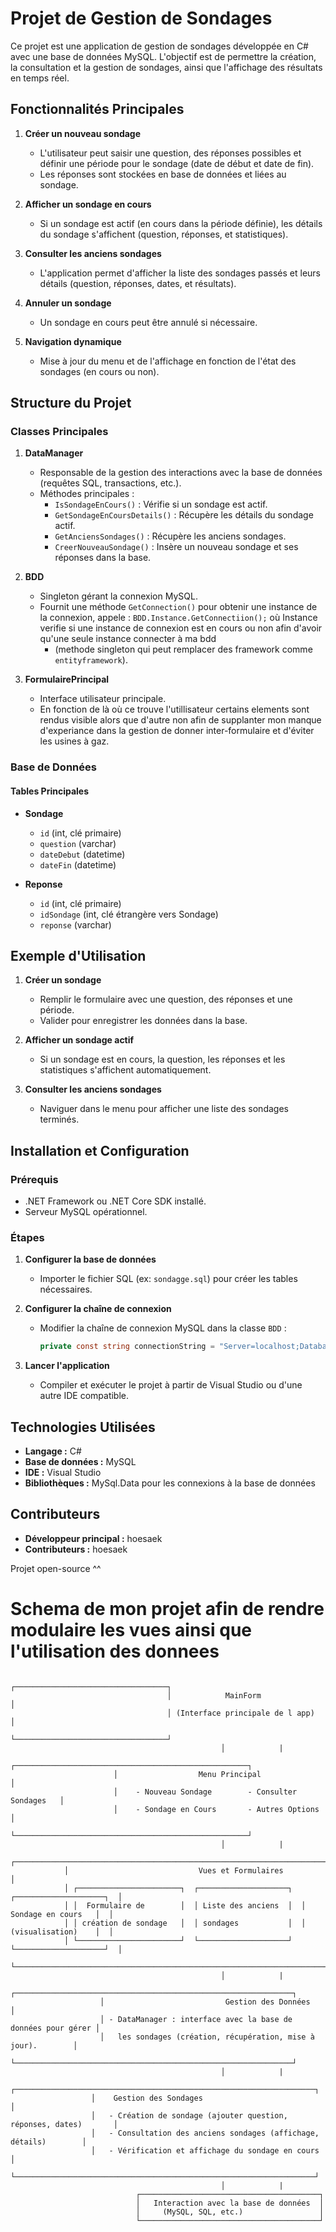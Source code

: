 # Projet de Gestion de Sondages

Ce projet est une application de gestion de sondages développée en C# avec une base de données MySQL. L'objectif est de permettre la création, la consultation et la gestion de sondages, ainsi que l'affichage des résultats en temps réel.

## Fonctionnalités Principales

1. **Créer un nouveau sondage**  
   - L'utilisateur peut saisir une question, des réponses possibles et définir une période pour le sondage (date de début et date de fin).
   - Les réponses sont stockées en base de données et liées au sondage.

2. **Afficher un sondage en cours**  
   - Si un sondage est actif (en cours dans la période définie), les détails du sondage s'affichent (question, réponses, et statistiques).

3. **Consulter les anciens sondages**  
   - L'application permet d'afficher la liste des sondages passés et leurs détails (question, réponses, dates, et résultats).

4. **Annuler un sondage**  
   - Un sondage en cours peut être annulé si nécessaire.

5. **Navigation dynamique**  
   - Mise à jour du menu et de l'affichage en fonction de l'état des sondages (en cours ou non).

## Structure du Projet

### Classes Principales

1. **DataManager**
   - Responsable de la gestion des interactions avec la base de données (requêtes SQL, transactions, etc.).
   - Méthodes principales :
     - `IsSondageEnCours()` : Vérifie si un sondage est actif.
     - `GetSondageEnCoursDetails()` : Récupère les détails du sondage actif.
     - `GetAnciensSondages()` : Récupère les anciens sondages.
     - `CreerNouveauSondage()` : Insère un nouveau sondage et ses réponses dans la base.

2. **BDD**
   - Singleton gérant la connexion MySQL.
   - Fournit une méthode `GetConnection()` pour obtenir une instance de la connexion, appele : `BDD.Instance.GetConnectiion();` où Instance verifie si une instance de connexion est en cours ou non afin d'avoir qu'une seule instance connecter à ma bdd
     -  (methode singleton qui peut remplacer des framework comme `entityframework`).

3. **FormulairePrincipal**
   - Interface utilisateur principale.
   - En fonction de là où ce trouve l'utillisateur certains elements sont rendus visible alors que d'autre non afin de supplanter mon manque d'experiance dans la gestion de donner inter-formulaire et d'éviter les usines à gaz.

### Base de Données

#### Tables Principales

- **Sondage**
  - `id` (int, clé primaire)
  - `question` (varchar)
  - `dateDebut` (datetime)
  - `dateFin` (datetime)

- **Reponse**
  - `id` (int, clé primaire)
  - `idSondage` (int, clé étrangère vers Sondage)
  - `reponse` (varchar)

## Exemple d'Utilisation

1. **Créer un sondage**
   - Remplir le formulaire avec une question, des réponses et une période.
   - Valider pour enregistrer les données dans la base.

2. **Afficher un sondage actif**
   - Si un sondage est en cours, la question, les réponses et les statistiques s'affichent automatiquement.

3. **Consulter les anciens sondages**
   - Naviguer dans le menu pour afficher une liste des sondages terminés.

## Installation et Configuration

### Prérequis

- .NET Framework ou .NET Core SDK installé.
- Serveur MySQL opérationnel.

### Étapes

1. **Configurer la base de données**
   - Importer le fichier SQL (ex: `sondagge.sql`) pour créer les tables nécessaires.

2. **Configurer la chaîne de connexion**
   - Modifier la chaîne de connexion MySQL dans la classe `BDD` :
     ```csharp
     private const string connectionString = "Server=localhost;Database=sondages;Uid=csharp;Pwd=********;";
     ```

3. **Lancer l'application**
   - Compiler et exécuter le projet à partir de Visual Studio ou d'une autre IDE compatible.

## Technologies Utilisées

- **Langage :** C#
- **Base de données :** MySQL
- **IDE :** Visual Studio
- **Bibliothèques :** MySql.Data pour les connexions à la base de données

## Contributeurs

- **Développeur principal :** hoesaek
- **Contributeurs :** hoesaek

Projet open-source ^^

# Schema de mon projet afin de rendre modulaire les vues ainsi que l'utilisation des donnees

                                       ┌──────────────────────────────────┐
                                       │            MainForm              │
                                       │ (Interface principale de l app)  │
                                       └──────────────────────────────────┘
                                                   │            |
                           ┌────────────────────────────────────────────────────┐
                           │                  Menu Principal                    │
                           │    - Nouveau Sondage        - Consulter Sondages   │
                           │    - Sondage en Cours       - Autres Options       │
                           └────────────────────────────────────────────────────┘
                                                   │            |
                ┌────────────────────────────────────────────────────────────────────────────┐
                │                             Vues et Formulaires                            │
                │ ┌───────────────────────┐  ┌────────────────────┐  ┌────────────────────┐  │
                │ │  Formulaire de        │  │ Liste des anciens  │  │ Sondage en cours   │  │
                │ │ création de sondage   │  │ sondages           │  │ (visualisation)    │  │
                │ └───────────────────────┘  └────────────────────┘  └────────────────────┘  │
                └────────────────────────────────────────────────────────────────────────────┘
                                                   │            |
                        ┌──────────────────────────────────────────────────────────────┐
                        │                           Gestion des Données                │
                        │ - DataManager : interface avec la base de données pour gérer │
                        │   les sondages (création, récupération, mise à jour).        │
                        └──────────────────────────────────────────────────────────────┘
                                                   │            |
                      ┌───────────────────────────────────────────────────────────────────┐
                      │    Gestion des Sondages                                           │
                      │   - Création de sondage (ajouter question, réponses, dates)       │
                      │   - Consultation des anciens sondages (affichage, détails)        │
                      │   - Vérification et affichage du sondage en cours                 │
                      └───────────────────────────────────────────────────────────────────┘
                                                   │            |
                                ┌────────────────────────────────────────┐
                                │   Interaction avec la base de données  │
                                │     (MySQL, SQL, etc.)                 │
                                └────────────────────────────────────────┘
